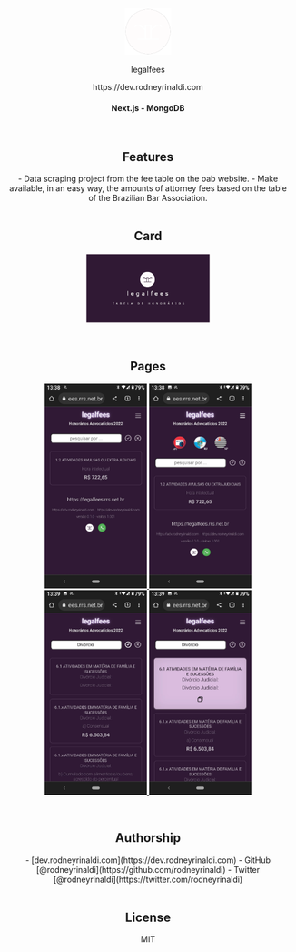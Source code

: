 <!-- START -->

<p align="center">
    <img alt="rodneyrinaldi" src="https://github.com/rodneyrinaldi/legalfees-web/blob/main/public/rr-logo-w.png" width="82" />
</p>
<p align="center">legalfees</p>
<p align="center">https://dev.rodneyrinaldi.com</p>

<h4 align="center">Next.js - MongoDB</h4>

<br />

<h2 align="center">Features</h2>

<div align="center">
  - Data scraping project from the fee table on the oab website.
  - Make available, in an easy way, the amounts of attorney fees based on the table of the Brazilian Bar Association.
</div>

<br />

<h2 align="center">Card</h2>

<p align="center">
  <a href="#">
    <img alt="rodneyrinaldi" src="https://github.com/rodneyrinaldi/legalfees-web/blob/main/public/card.png" width="220" />
  </a>
</p>

<br />

<h2 align="center">Pages</h2>

<p align="center"">
  <a href="#">
    <img alt="page 1" src="https://github.com/rodneyrinaldi/legalfees-web/blob/main/public/page1.jpg" width="180" />
  </a>
  <a href="#">
    <img alt="page 2" src="https://github.com/rodneyrinaldi/legalfees-web/blob/main/public/page2.jpg" width="180" />
  </a>
  <a href="#">
    <img alt="page 3" src="https://github.com/rodneyrinaldi/legalfees-web/blob/main/public/page3.jpg" width="180" />
  </a>
  <a href="#">
    <img alt="page 4" src="https://github.com/rodneyrinaldi/legalfees-web/blob/main/public/page4.jpg" width="180" />
  </a>
</p>

<br />

<h2 align="center">Authorship</h2>

<div align="center">
  - [dev.rodneyrinaldi.com](https://dev.rodneyrinaldi.com)
  - GitHub [@rodneyrinaldi](https://github.com/rodneyrinaldi)
  - Twitter [@rodneyrinaldi](https://twitter.com/rodneyrinaldi)
</div>

<br />

<h2 align="center">License</h2>

<div align="center">
  MIT
</div>

<!-- END -->
